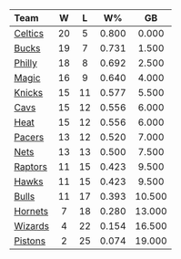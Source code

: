 | Team                            |  W  |  L  |  W%   |   GB   |
|:--------------------------------|:---:|:---:|:-----:|:------:|
| [Celtics](/r/bostonceltics)     | 20  |  5  | 0.800 | 0.000  |
| [Bucks](/r/MkeBucks)            | 19  |  7  | 0.731 | 1.500  |
| [Philly](/r/sixers)             | 18  |  8  | 0.692 | 2.500  |
| [Magic](/r/OrlandoMagic)        | 16  |  9  | 0.640 | 4.000  |
| [Knicks](/r/NYKnicks)           | 15  | 11  | 0.577 | 5.500  |
| [Cavs](/r/clevelandcavs)        | 15  | 12  | 0.556 | 6.000  |
| [Heat](/r/heat)                 | 15  | 12  | 0.556 | 6.000  |
| [Pacers](/r/pacers)             | 13  | 12  | 0.520 | 7.000  |
| [Nets](/r/GoNets)               | 13  | 13  | 0.500 | 7.500  |
| [Raptors](/r/torontoraptors)    | 11  | 15  | 0.423 | 9.500  |
| [Hawks](/r/AtlantaHawks)        | 11  | 15  | 0.423 | 9.500  |
| [Bulls](/r/chicagobulls)        | 11  | 17  | 0.393 | 10.500 |
| [Hornets](/r/CharlotteHornets)  |  7  | 18  | 0.280 | 13.000 |
| [Wizards](/r/washingtonwizards) |  4  | 22  | 0.154 | 16.500 |
| [Pistons](/r/DetroitPistons)    |  2  | 25  | 0.074 | 19.000 |